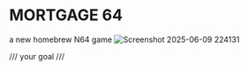 # MORTGAGE 64

a new homebrew N64 game
![Screenshot 2025-06-09 224131](https://github.com/user-attachments/assets/baf544a5-67c4-444d-9d2a-66efd85770c2)

/// your goal ///

